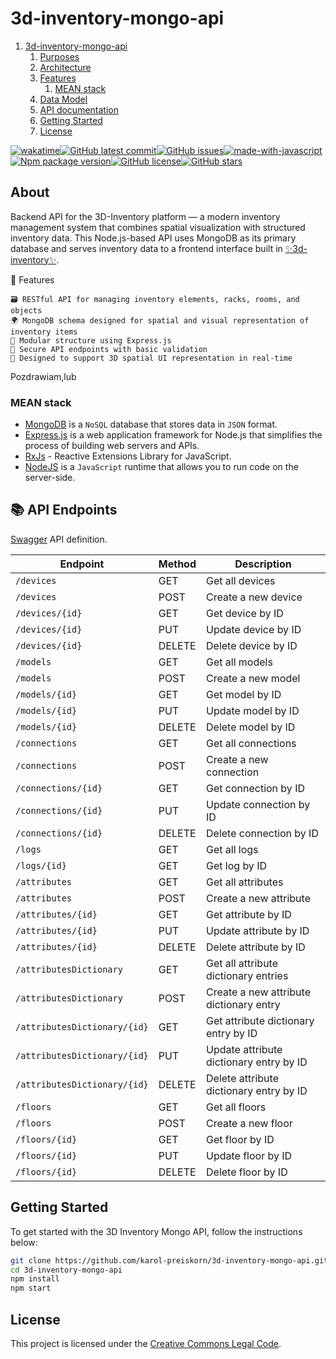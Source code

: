﻿# 3d-inventory-mongo-api

1. [3d-inventory-mongo-api](#3d-inventory-mongo-api)
   1. [Purposes](#purposes)
   2. [Architecture](#architecture)
   3. [Features](#features)
      1. [MEAN stack](#mean-stack)
   4. [Data Model](#data-model)
   5. [API documentation](#api-documentation)
   6. [Getting Started](#getting-started)
   7. [License](#license)

[![wakatime](https://wakatime.com/badge/user/3bbeedbe-0c6a-4a01-b3cd-a85d319a03bf/project/018c29b5-69aa-44a9-823a-51170ee4eafb.svg)](https://wakatime.com/badge/user/3bbeedbe-0c6a-4a01-b3cd-a85d319a03bf/project/018c29b5-69aa-44a9-823a-51170ee4eafb)[![GitHub latest commit](https://badgen.net/github/last-commit/karol-preiskorn/3d-inventory-mongo-api)](https://GitHub.com/karol-preiskorn/3d-inventory-mongo-api/commit/)[![GitHub issues](https://img.shields.io/github/issues/karol-preiskorn/3d-inventory-mongo-api.svg)](https://GitHub.com/karol-preiskorn/3d-inventory-mongo-api/issues/)[![made-with-javascript](https://img.shields.io/badge/Made%20with-JavaScript-1f425f.svg)](https://www.javascript.com)[![Npm package version](https://badgen.net/npm/v/express)](https://npmjs.com/package/express)[![GitHub license](https://badgen.net/github/license/karol-preiskorn/3d-inventory-mongo-api)](https://github.com/karol-preiskorn/3d-inventory-mongo-api/blob/master/LICENSE)[![GitHub stars](https://img.shields.io/github/stars/karol-preiskorn/3d-inventory-mongo-api.svg?style=social&label=Star&maxAge=2592000)](https://GitHub.com/karol-preiskorn/3d-inventory-mongo-api/stargazers/)

## About

Backend API for the 3D-Inventory platform — a modern inventory management system that combines spatial visualization with structured inventory data.
This Node.js-based API uses MongoDB as its primary database and serves inventory data to a frontend interface built in [✨3d-inventory✨](https://github.com/users/karol-preiskorn/3d-inventory-angular-ui).

🌟 Features

    🗃️ RESTful API for managing inventory elements, racks, rooms, and objects
    🌍 MongoDB schema designed for spatial and visual representation of inventory items
    🧩 Modular structure using Express.js
    🔐 Secure API endpoints with basic validation
    🔄 Designed to support 3D spatial UI representation in real-time
Pozdrawiam,lub

### MEAN stack

- [MongoDB](https://www.mongodb.com/) is a `NoSQL` database that stores data in `JSON` format.
- [Express.js](https://expressjs.com/) is a web application framework for Node.js that simplifies the process of building web servers and APIs.
- [RxJs](https://rxjs.dev/) - Reactive Extensions Library for JavaScript.
- [NodeJS](https://nodejs.org/en) is a `JavaScript` runtime that allows you to run code on the server-side.

## 📚 API Endpoints

[Swagger](https://swagger.io/) API definition.

| Endpoint                        | Method | Description                                      |
|----------------------------------|--------|--------------------------------------------------|
| `/devices`                      | GET    | Get all devices                                  |
| `/devices`                      | POST   | Create a new device                              |
| `/devices/{id}`                 | GET    | Get device by ID                                 |
| `/devices/{id}`                 | PUT    | Update device by ID                              |
| `/devices/{id}`                 | DELETE | Delete device by ID                              |
| `/models`                       | GET    | Get all models                                   |
| `/models`                       | POST   | Create a new model                               |
| `/models/{id}`                  | GET    | Get model by ID                                  |
| `/models/{id}`                  | PUT    | Update model by ID                               |
| `/models/{id}`                  | DELETE | Delete model by ID                               |
| `/connections`                  | GET    | Get all connections                              |
| `/connections`                  | POST   | Create a new connection                          |
| `/connections/{id}`             | GET    | Get connection by ID                             |
| `/connections/{id}`             | PUT    | Update connection by ID                          |
| `/connections/{id}`             | DELETE | Delete connection by ID                          |
| `/logs`                         | GET    | Get all logs                                     |
| `/logs/{id}`                    | GET    | Get log by ID                                    |
| `/attributes`                   | GET    | Get all attributes                               |
| `/attributes`                   | POST   | Create a new attribute                           |
| `/attributes/{id}`              | GET    | Get attribute by ID                              |
| `/attributes/{id}`              | PUT    | Update attribute by ID                           |
| `/attributes/{id}`              | DELETE | Delete attribute by ID                           |
| `/attributesDictionary`         | GET    | Get all attribute dictionary entries             |
| `/attributesDictionary`         | POST   | Create a new attribute dictionary entry          |
| `/attributesDictionary/{id}`    | GET    | Get attribute dictionary entry by ID             |
| `/attributesDictionary/{id}`    | PUT    | Update attribute dictionary entry by ID          |
| `/attributesDictionary/{id}`    | DELETE | Delete attribute dictionary entry by ID          |
| `/floors`                       | GET    | Get all floors                                   |
| `/floors`                       | POST   | Create a new floor                               |
| `/floors/{id}`                  | GET    | Get floor by ID                                  |
| `/floors/{id}`                  | PUT    | Update floor by ID                               |
| `/floors/{id}`                  | DELETE | Delete floor by ID                               |

## Getting Started

To get started with the 3D Inventory Mongo API, follow the instructions below:

```bash
git clone https://github.com/karol-preiskorn/3d-inventory-mongo-api.git
cd 3d-inventory-mongo-api
npm install
npm start
```

## License

This project is licensed under the [Creative Commons Legal Code](https://github.com/karol-preiskorn/3d-inventory-mongo-api/blob/main/LICENSE).
